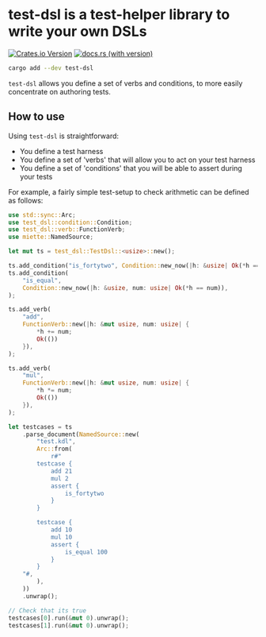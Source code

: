 # test-dsl is a test-helper library to write your own DSLs

[![Crates.io Version](https://img.shields.io/crates/v/test-dsl)](https://crates.io/crates/test-dsl)
[![docs.rs (with version)](https://img.shields.io/docsrs/test-dsl/latest)](https://docs.rs/test-dsl)

```sh
cargo add --dev test-dsl
```

`test-dsl` allows you define a set of verbs and conditions, to more easily
concentrate on authoring tests.

## How to use

Using `test-dsl` is straightforward:

- You define a test harness
- You define a set of 'verbs' that will allow you to act on your test harness
- You define a set of 'conditions' that you will be able to assert during your tests

For example, a fairly simple test-setup to check arithmetic can be defined as follows:

```rust
use std::sync::Arc;
use test_dsl::condition::Condition;
use test_dsl::verb::FunctionVerb;
use miette::NamedSource;

let mut ts = test_dsl::TestDsl::<usize>::new();

ts.add_condition("is_fortytwo", Condition::new_now(|h: &usize| Ok(*h == 42)));
ts.add_condition(
    "is_equal",
    Condition::new_now(|h: &usize, num: usize| Ok(*h == num)),
);

ts.add_verb(
    "add",
    FunctionVerb::new(|h: &mut usize, num: usize| {
        *h += num;
        Ok(())
    }),
);

ts.add_verb(
    "mul",
    FunctionVerb::new(|h: &mut usize, num: usize| {
        *h *= num;
        Ok(())
    }),
);

let testcases = ts
    .parse_document(NamedSource::new(
        "test.kdl",
        Arc::from(
            r#"
        testcase {
            add 21
            mul 2
            assert {
                is_fortytwo
            }
        }

        testcase {
            add 10
            mul 10
            assert {
                is_equal 100
            }
        }
    "#,
        ),
    ))
    .unwrap();

// Check that its true
testcases[0].run(&mut 0).unwrap();
testcases[1].run(&mut 0).unwrap();
```
